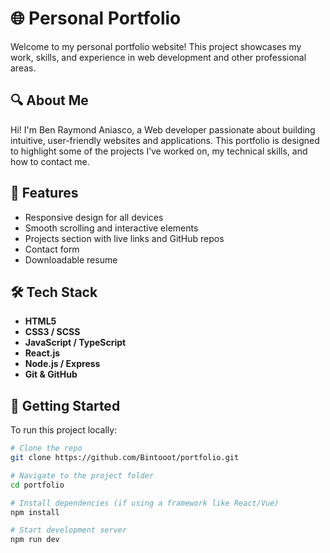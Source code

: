 # 🌐 Personal Portfolio

Welcome to my personal portfolio website! This project showcases my work, skills, and experience in web development and other professional areas.

## 🔍 About Me

Hi! I'm Ben Raymond Aniasco, a Web developer passionate about building intuitive, user-friendly websites and applications. This portfolio is designed to highlight some of the projects I’ve worked on, my technical skills, and how to contact me.

## 📁 Features

- Responsive design for all devices
- Smooth scrolling and interactive elements
- Projects section with live links and GitHub repos
- Contact form
- Downloadable resume

## 🛠 Tech Stack

- **HTML5**
- **CSS3 / SCSS**
- **JavaScript / TypeScript**
- **React.js** 
- **Node.js / Express**
- **Git & GitHub**

## 🚀 Getting Started

To run this project locally:

```bash
# Clone the repo
git clone https://github.com/Bintooot/portfolio.git

# Navigate to the project folder
cd portfolio

# Install dependencies (if using a framework like React/Vue)
npm install

# Start development server
npm run dev
